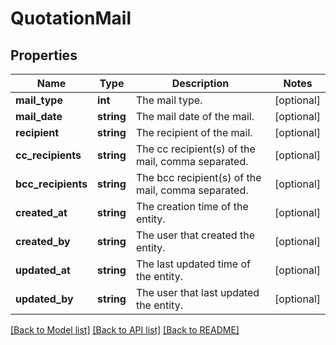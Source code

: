 # QuotationMail

## Properties
Name | Type | Description | Notes
------------ | ------------- | ------------- | -------------
**mail_type** | **int** | The mail type. | [optional] 
**mail_date** | **string** | The mail date of the mail. | [optional] 
**recipient** | **string** | The recipient of the mail. | [optional] 
**cc_recipients** | **string** | The cc recipient(s) of the mail, comma separated. | [optional] 
**bcc_recipients** | **string** | The bcc recipient(s) of the mail, comma separated. | [optional] 
**created_at** | **string** | The creation time of the entity. | [optional] 
**created_by** | **string** | The user that created the entity. | [optional] 
**updated_at** | **string** | The last updated time of the entity. | [optional] 
**updated_by** | **string** | The user that last updated the entity. | [optional] 

[[Back to Model list]](../README.md#documentation-for-models) [[Back to API list]](../README.md#documentation-for-api-endpoints) [[Back to README]](../README.md)


